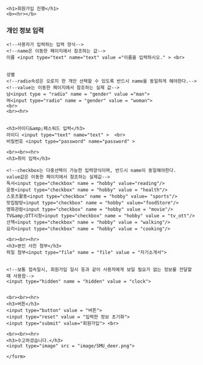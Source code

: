 <!DOCTYPE html>
<html lang="ko">
<head>
    <meta charset="UTF-8">
    <title>폼태그</title>
</head>
<body>
<!--   method는 get과 post를 사용할 수 있음
   get : 위에 창에 보낸 정보가 표시됨(아무 입력 안할시 get이 디폴트)
   post : 위에 창에 보낸 정보가 표시되지 않고 다른 방식으로 전송-->
    <form action="#" method="get">
    <!--action은 이동할 페이지를 지정을 하는것-->
    
    
    
    <h1>회원가입 진행</h1>
    <b><hr></b>
   <h3>개인 정보 입력</h3> 

    <!--사용자가 입력하는 입력 양식-->
    <!--name은 이동한 페이지에서 참조하는 값-->
    이름 <input type="text" name="text" value ="이름을 입력하시오." > <br>
    
    
    성별
    <!--radio속성은 오로지 한 개만 선택할 수 있도록 반드시 name을 동일하게 해야한다.-->
    <!--value는 이동한 페이지에서 참조하는 실제 값-->
    남<input type = "radio" name = "gender" value ="man">   
    여<input type="radio" name = "gender" value = "woman"> 
    <br>
    <br><hr>
    
    
    <h3>아이디&amp;패스워드 입력</h3>
    아이디 <input type="text" name="text" >  <br>
    비밀번호 <input type="password" name="password" >
        
    <br><br><hr>
    <h3>취미 입력</h3>
    
    <!--checkbox는 다중선택이 가능한 입력양식이며, 반드시 name이 동일해야한다.
    value값은 이동한 페이지에서 참조하는 실제값--> 
    독서<input type="checkbox" name = "hobby" value="reading"/>    
    운동<input type="checkbox" name = "hobby" value = "health"/>    
    스포츠활동<input type="checkbox" name = "hobby" value= "sports"/>   
    맛집탐방<input type="checkbox" name = "hobby" value="foodStore"/>   
    영화관람<input type="checkbox" name = "hobby" value = "movie"/>   
    TV&amp;OTT시청<input type="checkbox" name = "hobby" value = "tv_ott"/>   
    산책<input type="checkbox" name = "hobby" value = "walking"/>
    요리<input type="checkbox" name = "hobby" value = "cooking"/>        
          
    <br><br><hr>
    <h3>본인 사진 첨부</h3>  
    파일 첨부<input type="file" name = "file" value = "자기소개서">
    
    
    <!--보통 접속일시, 회원가입 일시 등과 같이 사용자에게 보일 필요가 없는 정보를 전달할 때 사용함-->
    <input type="hidden" name = "hidden" value = "clock">
    
    
    <br><br><hr>
    <h3>버튼</h3>  
    <input type="button" value = "버튼">
    <input type="reset" value = "입력한 정보 초기화">
    <input type="submit" value="회원가입"> <br>
               
    <br><br><hr>
    <h3>수고하셨습니다.</h3>           
    <input type="image" src = "image/SMU_deer.png">
                  
    </form>
    
    
    
    
    
</body>
</html>
